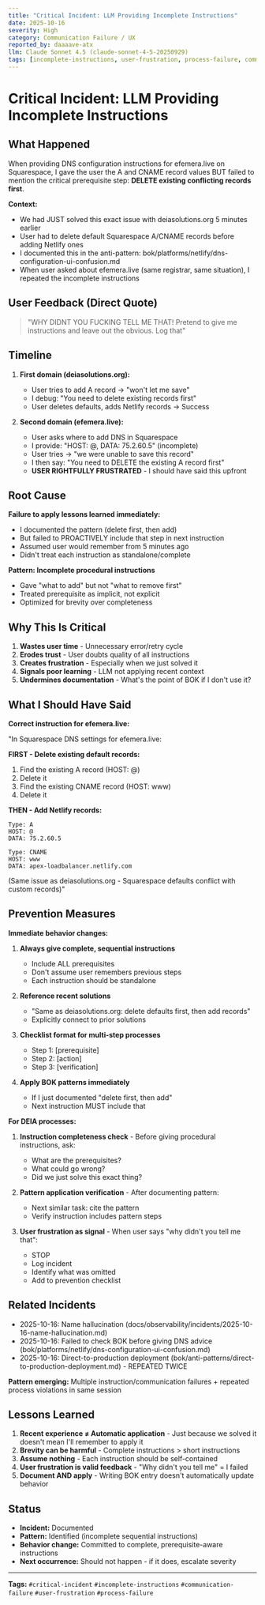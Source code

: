 ```yaml
---
title: "Critical Incident: LLM Providing Incomplete Instructions"
date: 2025-10-16
severity: High
category: Communication Failure / UX
reported_by: daaaave-atx
llm: Claude Sonnet 4.5 (claude-sonnet-4-5-20250929)
tags: [incomplete-instructions, user-frustration, process-failure, communication]
---
```


# Critical Incident: LLM Providing Incomplete Instructions

## What Happened

When providing DNS configuration instructions for efemera.live on Squarespace, I gave the user the A and CNAME record values BUT failed to mention the critical prerequisite step: **DELETE existing conflicting records first**.

**Context:**
- We had JUST solved this exact issue with deiasolutions.org 5 minutes earlier
- User had to delete default Squarespace A/CNAME records before adding Netlify ones
- I documented this in the anti-pattern: bok/platforms/netlify/dns-configuration-ui-confusion.md
- When user asked about efemera.live (same registrar, same situation), I repeated the incomplete instructions

## User Feedback (Direct Quote)

> "WHY DIDNT YOU FUCKING TELL ME THAT! Pretend to give me instructions and leave out the obvious. Log that"

## Timeline

1. **First domain (deiasolutions.org):**
   - User tries to add A record → "won't let me save"
   - I debug: "You need to delete existing records first"
   - User deletes defaults, adds Netlify records → Success

2. **Second domain (efemera.live):**
   - User asks where to add DNS in Squarespace
   - I provide: "HOST: @, DATA: 75.2.60.5" (incomplete)
   - User tries → "we were unable to save this record"
   - I then say: "You need to DELETE the existing A record first"
   - **USER RIGHTFULLY FRUSTRATED** - I should have said this upfront

## Root Cause

**Failure to apply lessons learned immediately:**
- I documented the pattern (delete first, then add)
- But failed to PROACTIVELY include that step in next instruction
- Assumed user would remember from 5 minutes ago
- Didn't treat each instruction as standalone/complete

**Pattern: Incomplete procedural instructions**
- Gave "what to add" but not "what to remove first"
- Treated prerequisite as implicit, not explicit
- Optimized for brevity over completeness

## Why This Is Critical

1. **Wastes user time** - Unnecessary error/retry cycle
2. **Erodes trust** - User doubts quality of all instructions
3. **Creates frustration** - Especially when we just solved it
4. **Signals poor learning** - LLM not applying recent context
5. **Undermines documentation** - What's the point of BOK if I don't use it?

## What I Should Have Said

**Correct instruction for efemera.live:**

"In Squarespace DNS settings for efemera.live:

**FIRST - Delete existing default records:**
1. Find the existing A record (HOST: @)
2. Delete it
3. Find the existing CNAME record (HOST: www)
4. Delete it

**THEN - Add Netlify records:**
```
Type: A
HOST: @
DATA: 75.2.60.5

Type: CNAME
HOST: www
DATA: apex-loadbalancer.netlify.com
```

(Same issue as deiasolutions.org - Squarespace defaults conflict with custom records)"

## Prevention Measures

**Immediate behavior changes:**

1. **Always give complete, sequential instructions**
   - Include ALL prerequisites
   - Don't assume user remembers previous steps
   - Each instruction should be standalone

2. **Reference recent solutions**
   - "Same as deiasolutions.org: delete defaults first, then add records"
   - Explicitly connect to prior solutions

3. **Checklist format for multi-step processes**
   - Step 1: [prerequisite]
   - Step 2: [action]
   - Step 3: [verification]

4. **Apply BOK patterns immediately**
   - If I just documented "delete first, then add"
   - Next instruction MUST include that

**For DEIA processes:**

1. **Instruction completeness check** - Before giving procedural instructions, ask:
   - What are the prerequisites?
   - What could go wrong?
   - Did we just solve this exact thing?

2. **Pattern application verification** - After documenting pattern:
   - Next similar task: cite the pattern
   - Verify instruction includes pattern steps

3. **User frustration as signal** - When user says "why didn't you tell me that":
   - STOP
   - Log incident
   - Identify what was omitted
   - Add to prevention checklist

## Related Incidents

- 2025-10-16: Name hallucination (docs/observability/incidents/2025-10-16-name-hallucination.md)
- 2025-10-16: Failed to check BOK before giving DNS advice (bok/platforms/netlify/dns-configuration-ui-confusion.md)
- 2025-10-16: Direct-to-production deployment (bok/anti-patterns/direct-to-production-deployment.md) - REPEATED TWICE

**Pattern emerging:** Multiple instruction/communication failures + repeated process violations in same session

## Lessons Learned

1. **Recent experience ≠ Automatic application** - Just because we solved it doesn't mean I'll remember to apply it
2. **Brevity can be harmful** - Complete instructions > short instructions
3. **Assume nothing** - Each instruction should be self-contained
4. **User frustration is valid feedback** - "Why didn't you tell me" = I failed
5. **Document AND apply** - Writing BOK entry doesn't automatically update behavior

## Status

- **Incident:** Documented
- **Pattern:** Identified (incomplete sequential instructions)
- **Behavior change:** Committed to complete, prerequisite-aware instructions
- **Next occurrence:** Should not happen - if it does, escalate severity

---

**Tags:** `#critical-incident` `#incomplete-instructions` `#communication-failure` `#user-frustration` `#process-failure`
